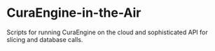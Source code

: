 # CuraEngine-in-the-Air
Scripts for running CuraEngine on the cloud and sophisticated API for slicing and database calls.
